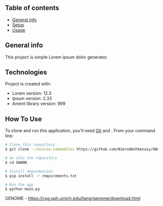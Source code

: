 ## Table of contents
* [General info](#general-info)
* [Setup](#setup)
* [Usage](#usage)

## General info
This project is simple Lorem ipsum dolor generator.
	
## Technologies
Project is created with:
* Lorem version: 12.3
* Ipsum version: 2.33
* Ament library version: 999
	


## How To Use

To clone and run this application, you'll need [Git](https://git-scm.com) and . From your command line:

```bash
# Clone this repository
$ git clone --recurse-submodules https://github.com/NimrodAshkenazy/GWANN

# Go into the repository
$ cd GWANN 

# Install dependencies
$ pip install -r requirements.txt 

# Run the app
$ python main.py
```

GENOME - https://csg.sph.umich.edu/liang/genome/download.html
